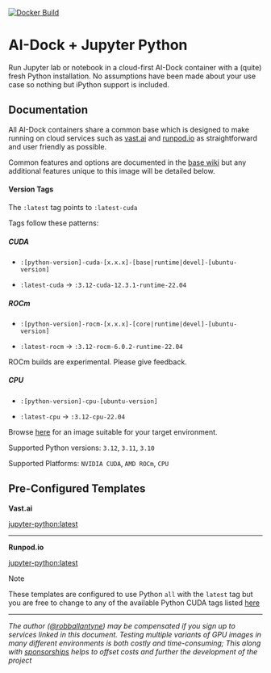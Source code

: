 [![Docker Build](https://github.com/ai-dock/jupyter-python/actions/workflows/docker-build.yml/badge.svg)](https://github.com/ai-dock/jupyter-python/actions/workflows/docker-build.yml)

# AI-Dock + Jupyter Python

Run Jupyter lab or notebook in a cloud-first AI-Dock container with a (quite) fresh Python installation. No assumptions have been made about your use case so nothing but iPython support is included.

## Documentation

All AI-Dock containers share a common base which is designed to make running on cloud services such as [vast.ai](https://link.ai-dock.org/vast.ai) and [runpod.io](https://link.ai-dock.org/template) as straightforward and user friendly as possible.

Common features and options are documented in the [base wiki](https://github.com/ai-dock/base-image/wiki) but any additional features unique to this image will be detailed below.

#### Version Tags

The `:latest` tag points to `:latest-cuda`

Tags follow these patterns:

##### _CUDA_
- `:[python-version]-cuda-[x.x.x]-[base|runtime|devel]-[ubuntu-version]`

- `:latest-cuda` -> `:3.12-cuda-12.3.1-runtime-22.04`
##### _ROCm_
- `:[python-version]-rocm-[x.x.x]-[core|runtime|devel]-[ubuntu-version]`

- `:latest-rocm` -> `:3.12-rocm-6.0.2-runtime-22.04`

ROCm builds are experimental. Please give feedback.

##### _CPU_
- `:[python-version]-cpu-[ubuntu-version]`

- `:latest-cpu` -> `:3.12-cpu-22.04`

Browse [here](https://github.com/ai-dock/jupyter-python/pkgs/container/jupyter-python) for an image suitable for your target environment.

Supported Python versions: `3.12`, `3.11`, `3.10`

Supported Platforms: `NVIDIA CUDA`, `AMD ROCm`, `CPU`


## Pre-Configured Templates

**Vast.​ai**

[jupyter-python:latest](https://link.ai-dock.org/template-vast-jupyter-python)

---

**Runpod.​io**

[jupyter-python:latest](https://link.ai-dock.org/template-runpod-jupyter-python)

>[!NOTE]  
>These templates are configured to use Python `all` with the `latest` tag but you are free to change to any of the available Python CUDA tags listed [here](https://github.com/ai-dock/jupyter-python/pkgs/container/jupyter-python)

---

_The author ([@robballantyne](https://github.com/robballantyne)) may be compensated if you sign up to services linked in this document. Testing multiple variants of GPU images in many different environments is both costly and time-consuming; This along with [sponsorships](https://github.com/sponsors/ai-dock) helps to offset costs and further the development of the project_
